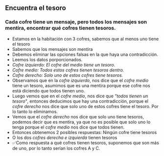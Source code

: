 ## Encuentra el tesoro
### Cada cofre tiene un mensaje, pero todos los mensajes son mentira, encontrar qué cofres tienen tesoros. 
- Estamos en la habitación con 3 cofres, sabemos que al menos uno tiene el tesoro
- Sabemos que los mensajes son mentira
- Debemos eliminar las opciones falsas en la que haya una contradicción.
- Leemos los datos porporcionados.
- _Cofre izquierdo: El cofre del medio tiene un tesoro._
- _Cofre medio: Todos estos cofres tienen tesoros dentro._
- _Cofre derecho: Solo uno de estos cofres tiene tesoros._
- Observamos que en la *cofre izquierdo*, nos dice que el *cofre medio* tiene un tesoro, asumimos que es una mentira porque ese cofre nos está diciendo que todos tienen uno.
- Luego vemos que en el *cofre medio*, nos dice que *"todos tienen un tesoro"*, entonces deducimos que hay una contradicción, porque el *cofre derecho* nos dice que solo uno de estos cofres tiene el tesoro. Por lo tanto lo eliminamos.
- Vemos que el *cofre derecho* nos dice que solo uno tiene tesoros, podemos decir que es mentira, ya que no es posible que solo uno lo tenga porque el *cofre medio* nos dice que todos tienen. 
- Entonces obtenemos 2 posibles respuestas:  Ningún cofre tiene tesoros 
- O los dos *cofres derecha e izquierda* tienen tesoros
- ✅Como respuesta a qué cofres tienen tesoros, suponemos que son más de uno, por lo tanto serían los cofres A y C.
